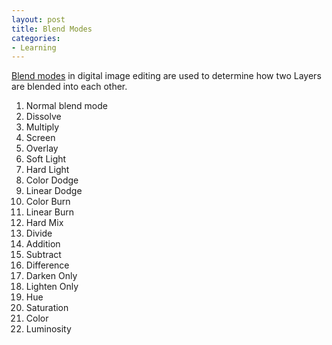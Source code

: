 ```yaml
---
layout: post
title: Blend Modes
categories:
- Learning
---
```



[Blend modes](http://en.wikipedia.org/wiki/Blend_modes) in digital image editing are used to determine how two Layers are blended into each other.

1. Normal blend mode
2. Dissolve
3. Multiply
4. Screen
5. Overlay
6. Soft Light
7. Hard Light
8. Color Dodge
9. Linear Dodge
10. Color Burn
11. Linear Burn
12. Hard Mix
13. Divide
14. Addition
15. Subtract
16. Difference
17. Darken Only
18. Lighten Only
19. Hue
20. Saturation
21. Color
22. Luminosity
